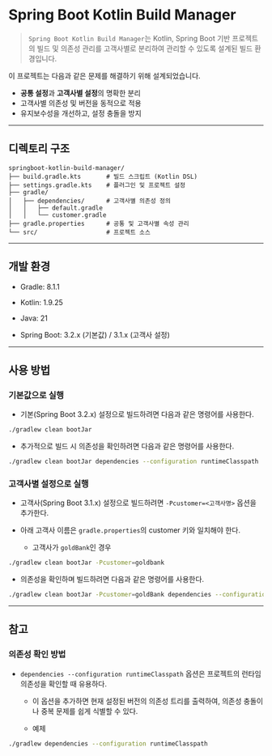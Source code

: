 # Spring Boot Kotlin Build Manager

> `Spring Boot Kotlin Build Manager`는 Kotlin, Spring Boot 기반 프로젝트의 빌드 및 의존성 관리를 고객사별로 분리하여 관리할 수 있도록 설계된 빌드 환경입니다. 

이 프로젝트는 다음과 같은 문제를 해결하기 위해 설계되었습니다.
* **공통 설정**과 **고객사별 설정**의 명확한 분리
* 고객사별 의존성 및 버전을 동적으로 적용
* 유지보수성을 개선하고, 설정 충돌을 방지


---

## 디렉토리 구조

```plaintext
springboot-kotlin-build-manager/
├── build.gradle.kts       # 빌드 스크립트 (Kotlin DSL)
├── settings.gradle.kts    # 플러그인 및 프로젝트 설정
├── gradle/
│   ├── dependencies/      # 고객사별 의존성 정의
│   │   ├── default.gradle
│   │   └── customer.gradle
├── gradle.properties      # 공통 및 고객사별 속성 관리
└── src/                   # 프로젝트 소스
```

---

## 개발 환경

* Gradle: 8.1.1 

* Kotlin: 1.9.25 

* Java: 21 

* Spring Boot: 3.2.x (기본값) / 3.1.x (고객사 설정)


---

## 사용 방법

### 기본값으로 실행

* 기본(Spring Boot 3.2.x) 설정으로 빌드하려면 다음과 같은 명령어를 사용한다.

```bash
./gradlew clean bootJar
```

* 추가적으로 빌드 시 의존성을 확인하려면 다음과 같은 명령어를 사용한다.

```bash
./gradlew clean bootJar dependencies --configuration runtimeClasspath
```

### 고객사별 설정으로 실행

* 고객사(Spring Boot 3.1.x) 설정으로 빌드하려면 `-Pcustomer=<고객사명>` 옵션을 추가한다.

* 아래 고객사 이름은 `gradle.properties`의 customer 키와 일치해야 한다.

  * 고객사가 `goldBank`인 경우

```bash
./gradlew clean bootJar -Pcustomer=goldbank
```

* 의존성을 확인하며 빌드하려면 다음과 같은 명령어를 사용한다.

```bash
./gradlew clean bootJar -Pcustomer=goldBank dependencies --configuration runtimeClasspath
```


---

## 참고

### 의존성 확인 방법

* `dependencies --configuration runtimeClasspath` 옵션은 프로젝트의 런타임 의존성을 확인할 때 유용하다.

  * 이 옵션을 추가하면 현재 설정된 버전의 의존성 트리를 출력하여, 의존성 충돌이나 중복 문제를 쉽게 식별할 수 있다.

  * 예제

```bash
./gradlew dependencies --configuration runtimeClasspath
```
